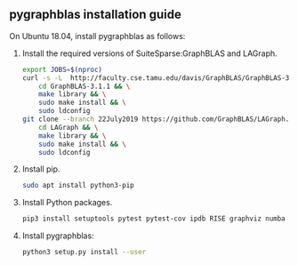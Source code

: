 ## pygraphblas installation guide

On Ubuntu 18.04, install pygraphblas as follows:

1. Install the required versions of SuiteSparse:GraphBLAS and LAGraph.

    ```bash
    export JOBS=$(nproc)
    curl -s -L  http://faculty.cse.tamu.edu/davis/GraphBLAS/GraphBLAS-3.1.1.tar.gz | tar -xz && \
        cd GraphBLAS-3.1.1 && \
        make library && \
        sudo make install && \
        sudo ldconfig
    git clone --branch 22July2019 https://github.com/GraphBLAS/LAGraph.git && \
        cd LAGraph && \
        make library && \
        sudo make install && \
        sudo ldconfig
    ```

1. Install pip.

    ```bash
    sudo apt install python3-pip
    ```

1. Install Python packages.

    ```bash
    pip3 install setuptools pytest pytest-cov ipdb RISE graphviz numba contextvars install colorama
    ```

1. Install pygraphblas:

    ```bash
    python3 setup.py install --user
    ```
